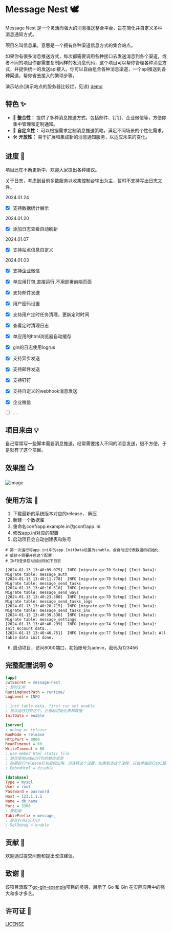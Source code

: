 # Message Nest 🕊️

Message Nest 是一个灵活而强大的消息推送整合平台，旨在简化并自定义多种消息通知方式。

项目名叫信息巢，意思是一个拥有各种渠道信息方式的集合站点。

如果你有很多消息推送方式，每次都需要调用各种接口去发送消息到各个渠道，或者不同的项目你都需要复制同样的发消息代码，这个项目可以帮你管理各种消息方式，并提供统一的发送api接入。你可以自由组合各种消息渠道，一个api推送到各种渠道，帮你省去接入的繁琐步骤。

演示站点(演示站点的服务器比较烂，见谅) [demo](https://demo-message-nest.engigu.cn/)

## 特色 ✨

- 🔄 **整合性：** 提供了多种消息推送方式，包括邮件、钉钉、企业微信等，方便你集中管理和定制通知。
- 🎨 **自定义性：** 可以根据需求定制消息推送策略，满足不同场景的个性化需求。
- 🛠 **开放性：** 易于扩展和集成新的消息通知服务，以适应未来的变化。


## 进度 🔨

项目还在不断更新中，欢迎大家提出各种建议。

关于日志，考虑到目前多数服务以收集控制台输出为主，暂时不支持写出日志文件。

2024.01.24
- [x] 支持数据统计展示

2024.01.20
- [x] 添加日志查看自动刷新

2024.01.07
- [x] 支持站点信息自定义

2024.01.03
- [x] 支持企业微信


- [x] 单应用打包,直接运行,不用部署前端页面
- [x] 支持邮件发送
- [x] 用户密码设置
- [x] 支持用户定时任务清理，更新定时时间
- [x] 查看定时清理日志
- [x] 单应用的html浏览器自动缓存
- [x] gin的日志使用logrus
- [x] 支持异步发送
- [x] 支持邮件发送
- [x] 支持钉钉
- [x] 支持自定义的webhook消息发送
- [x] 企业微信
- [ ] ....

## 项目来由 💡
自己常常写一些脚本需要消息推送，经常需要接入不同的消息发送，很不方便，于是就有了这个项目。

## 效果图 📺
![image](https://raw.githubusercontent.com/engigu/resources/images/2024/01/26/593a06ac4d1db666acb8a9fb8719e734.gif)

## 使用方法 🚀

1. 下载最新的系统版本对应的release， 解压
2. 新建一个数据库
3. 重命名conf/app.example.ini为conf/app.ini
4. 修改app.ini对应的配置
5. 启动项目会自动创建表和账号 
```shell
# 第一次运行将app.ini中的app.InitData设置为enable，会自动进行表数据的初始化
# 后续不需要开启这个配置
# INFO登录启动回出现如下日志

[2024-01-13 13:40:09.075]  INFO [migrate.go:70 Setup] [Init Data]: Migrate table: message_auth
[2024-01-13 13:40:11.778]  INFO [migrate.go:70 Setup] [Init Data]: Migrate table: message_send_tasks
[2024-01-13 13:40:16.518]  INFO [migrate.go:70 Setup] [Init Data]: Migrate table: message_send_ways
[2024-01-13 13:40:23.300]  INFO [migrate.go:70 Setup] [Init Data]: Migrate table: message_send_tasks_logs
[2024-01-13 13:40:28.715]  INFO [migrate.go:70 Setup] [Init Data]: Migrate table: message_send_tasks_ins
[2024-01-13 13:40:39.538]  INFO [migrate.go:70 Setup] [Init Data]: Migrate table: message_settings
[2024-01-13 13:40:46.299]  INFO [migrate.go:74 Setup] [Init Data]: Init Account data...
[2024-01-13 13:40:46.751]  INFO [migrate.go:77 Setup] [Init Data]: All table data init done.

```
6. 启动项目，访问8000端口，初始账号为admin，密码为123456

## 完整配置说明 ⚙️

```ini
[app]
JwtSecret = message-nest
; 暂时无用
RuntimeRootPath = runtime/
LogLevel = INFO

; init table data, first run set enable
; 首次运行打开这个，会自动初始化表和数据
InitData = enable

[server]
; debug or release
RunMode = release
HttpPort = 8000
ReadTimeout = 60
WriteTimeout = 60
; use embed html static file
; 是否使用embed打包的静态资源
; 如果运行release打包后的应用，请注释这个设置。如果取消这个注释，只会单独运行api服务，前端服务需要到web目录手动npm run dev, 进行启动
; EmbedHtml = disable   

[database]
Type = mysql
User = root
Password = password
Host = 123.1.1.1
Name = db_name
Port = 3306
; 表前缀
TablePrefix = message_
; 是否打开sql打印
; SqlDebug = enable
```


## 贡献 🤝
欢迎通过提交问题和提出改进建议。

## 致谢 🙏
该项目汲取了[go-gin-example](https://github.com/eddycjy/go-gin-example)项目的灵感，展示了 Go 和 Gin 在实际应用中的强大和多才多艺。

## 许可证 📝
[LICENSE](LICENSE)

